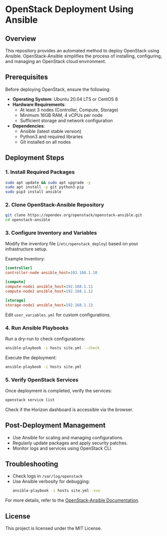 # OpenStack Deployment Using Ansible

## Overview
This repository provides an automated method to deploy OpenStack using Ansible. OpenStack-Ansible simplifies the process of installing, configuring, and managing an OpenStack cloud environment.

## Prerequisites
Before deploying OpenStack, ensure the following:
- **Operating System**: Ubuntu 20.04 LTS or CentOS 8
- **Hardware Requirements**:
  - At least 3 nodes (Controller, Compute, Storage)
  - Minimum 16GB RAM, 4 vCPUs per node
  - Sufficient storage and network configuration
- **Dependencies**:
  - Ansible (latest stable version)
  - Python3 and required libraries
  - Git installed on all nodes
  
## Deployment Steps

### 1. Install Required Packages
```bash
sudo apt update && sudo apt upgrade -y
sudo apt install -y git python3-pip
sudo pip3 install ansible
```

### 2. Clone OpenStack-Ansible Repository
```bash
git clone https://opendev.org/openstack/openstack-ansible.git
cd openstack-ansible
```

### 3. Configure Inventory and Variables
Modify the inventory file (`/etc/openstack_deploy`) based on your infrastructure setup.

Example Inventory:
```ini
[controller]
controller-node ansible_host=192.168.1.10

[compute]
compute-node1 ansible_host=192.168.1.11
compute-node2 ansible_host=192.168.1.12

[storage]
storage-node1 ansible_host=192.168.1.13
```

Edit `user_variables.yml` for custom configurations.

### 4. Run Ansible Playbooks
Run a dry-run to check configurations:
```bash
ansible-playbook -i hosts site.yml --check
```

Execute the deployment:
```bash
ansible-playbook -i hosts site.yml
```

### 5. Verify OpenStack Services
Once deployment is completed, verify the services:
```bash
openstack service list
```

Check if the Horizon dashboard is accessible via the browser.

## Post-Deployment Management
- Use Ansible for scaling and managing configurations.
- Regularly update packages and apply security patches.
- Monitor logs and services using OpenStack CLI.

## Troubleshooting
- Check logs in `/var/log/openstack`
- Use Ansible verbosity for debugging:
  ```bash
  ansible-playbook -i hosts site.yml -vvv
  ```

For more details, refer to the [OpenStack-Ansible Documentation](https://docs.openstack.org/openstack-ansible/latest/).

## License
This project is licensed under the MIT License.

